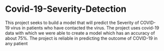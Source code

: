 # Covid-19-Severity-Detection
This project seeks to build a model that will predict the Severity of COVID-19 virus in patients who have contacted the virus. The project uses covid-19 data with which we were able to create a model which has an accuracy of about 75%. The project is reliable in predicting the outcome of COVID-19 in any patient
